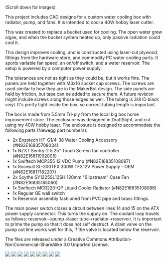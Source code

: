 (Scroll down for images)

This project includes CAD designs for a custom water cooling box with radiator, pump, and fans. It is intended to cool a 40W hobby laser cutter.

This was created to replace a bucket used for cooling. The open water grew algae, and when the bucket system heated up, only passive radiation could cool it.

This design improves cooling, and is constructed using laser-cut plywood, fittings from the hardware store, and commodity PC water cooling parts. It sports variable fan speed, an on/off switch, and a water reservoir. The setup is powered by a computer power supply.


The tolerances are not as tight as they could be, but it works fine.  The panels are held together with M3x16 socket cap screws. The screws are used similar to how they are in the MakerBot design. The side panels are held by friction, but tape can be added to secure them. A future revision might include screws along those edges as well. The tubing is 3/8 ID black vinyl. It's pretty tight inside the box, so correct tubing length is important.


The box is made from 5.5mm Tri-ply from the local big box home improvement store. The enclosure was designed in DraftSight, and cut using my 40W hobby laser. The enclosure is designed to accommodate the following parts (Newegg part numbers):

* 2x Enzotech HF-G1/4-38 Water Cooling Accessory (#N82E16835708034)
* 1x NZXT Sentry-2 5.25" Touch Screen fan controller (#N82E16811992005)
* 1x Swiftech MCP355 12 VDC Pump (#N82E16835108097)
* 1x Rosewill SL-300TFX 300W TFX12V Power Supply - OEM (#N82E16817182207)
* 2x Scythe SY1225SL12SH 120mm "Slipstream" Case Fan (#N82E16835185060)
* 1x Swiftech MCR220-QP Liquid Cooler Radiator (#N82E16835108086)
* 1x Regular GE wall switch
* 1x Reservoir assembly fashioned from PVC pipe and brass fittings.

The main power switch closes a circuit between lines 14 and 15 on the ATX power supply connector. This turns the supply on. The coolant loop travels as follows: reservoir-->pump->laser tube->radiator->reservoir. It is important to prime the pump so that it does not self destruct. A drain valve on the pump out line works well for this, if the valve is located below the reservoir.

The files are released under a Creative Commons Attribution-NonCommercial-ShareAlike 3.0 Unported License.

![](https://github.com/tomkinsc/Laser-Cooler/raw/master/Screen%20shot%202011-10-03%20at%2011.33.05%20PM.png) 
![](https://github.com/tomkinsc/Laser-Cooler/raw/master/Photo%20Oct%2001,%2010%2055%2004%20PM.jpg)
![](https://github.com/tomkinsc/Laser-Cooler/raw/master/Photo%20Oct%2002,%2012%2019%2029%20AM.jpg)
![](https://github.com/tomkinsc/Laser-Cooler/raw/master/Photo%20Oct%2002,%2012%2019%2047%20AM.jpg)
![](https://github.com/tomkinsc/Laser-Cooler/raw/master/Photo%20Oct%2002,%2012%2019%2058%20AM.jpg)
![](https://github.com/tomkinsc/Laser-Cooler/raw/master/Photo%20Oct%2002,%2012%2037%2049%20AM.jpg)
![](https://github.com/tomkinsc/Laser-Cooler/raw/master/Photo%20Oct%2002,%2012%2042%2052%20AM.jpg)
![](https://github.com/tomkinsc/Laser-Cooler/raw/master/Photo%20Oct%2002,%2012%2043%2020%20AM.jpg)
![](https://github.com/tomkinsc/Laser-Cooler/raw/master/Photo%20Oct%2002,%2012%2043%2057%20AM.jpg)

